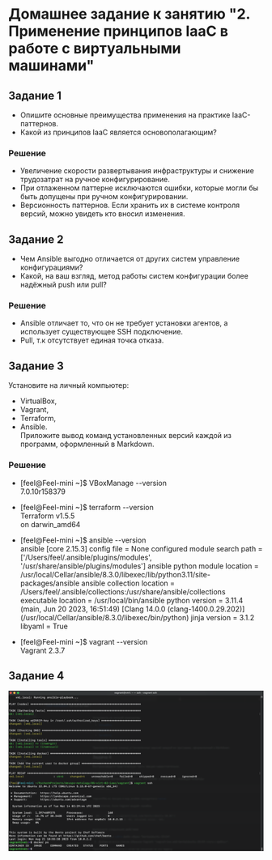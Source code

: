 # Домашнее задание к занятию "2. Применение принципов IaaC в работе с виртуальными машинами"

## Задание 1
- Опишите основные преимущества применения на практике IaaC-паттернов.
- Какой из принципов IaaC является основополагающим?
### Решение
- Увеличение скорости развертывания инфраструктуры и снижение трудозатрат на ручное конфигурирование.
- При отлаженном паттерне исключаются ошибки, которые могли бы быть допущены при ручном конфигурировании.
- Версионность паттернов. Если хранить их в системе контроля версий, можно увидеть кто вносил изменения.
## Задание 2
- Чем Ansible выгодно отличается от других систем управление конфигурациями?
- Какой, на ваш взгляд, метод работы систем конфигурации более надёжный push или pull?
### Решение
- Ansible отличает то, что он не требует установки агентов, а использует существующее SSH подключение.
- Pull, т.к отсутствует единая точка отказа.
## Задание 3
Установите на личный компьютер:
- VirtualBox,
- Vagrant,
- Terraform,
- Ansible.\
Приложите вывод команд установленных версий каждой из программ, оформленный в Markdown.
### Решение
- [feel@Feel-mini ~]$ VBoxManage --version\
7.0.10r158379


- [feel@Feel-mini ~]$ terraform --version\
Terraform v1.5.5\
on darwin_amd64


- [feel@Feel-mini ~]$ ansible --version \
ansible [core 2.15.3]
  config file = None
  configured module search path = ['/Users/feel/.ansible/plugins/modules', '/usr/share/ansible/plugins/modules']
  ansible python module location = /usr/local/Cellar/ansible/8.3.0/libexec/lib/python3.11/site-packages/ansible
  ansible collection location = /Users/feel/.ansible/collections:/usr/share/ansible/collections
  executable location = /usr/local/bin/ansible
  python version = 3.11.4 (main, Jun 20 2023, 16:51:49) [Clang 14.0.0 (clang-1400.0.29.202)] (/usr/local/Cellar/ansible/8.3.0/libexec/bin/python)
  jinja version = 3.1.2
  libyaml = True


- [feel@Feel-mini ~]$ vagrant --version \
Vagrant 2.3.7


## Задание 4

![](./img/ansible.png)